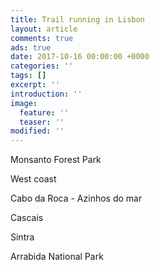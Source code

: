```yaml
---
title: Trail running in Lisbon
layout: article
comments: true
ads: true
date: 2017-10-16 00:00:00 +0000
categories: ''
tags: []
excerpt: ''
introduction: ''
image:
  feature: ''
  teaser: ''
modified: ''
---
```



Monsanto Forest Park

West coast

Cabo da Roca - Azinhos do mar

Cascais

Sintra

Arrabida National Park

